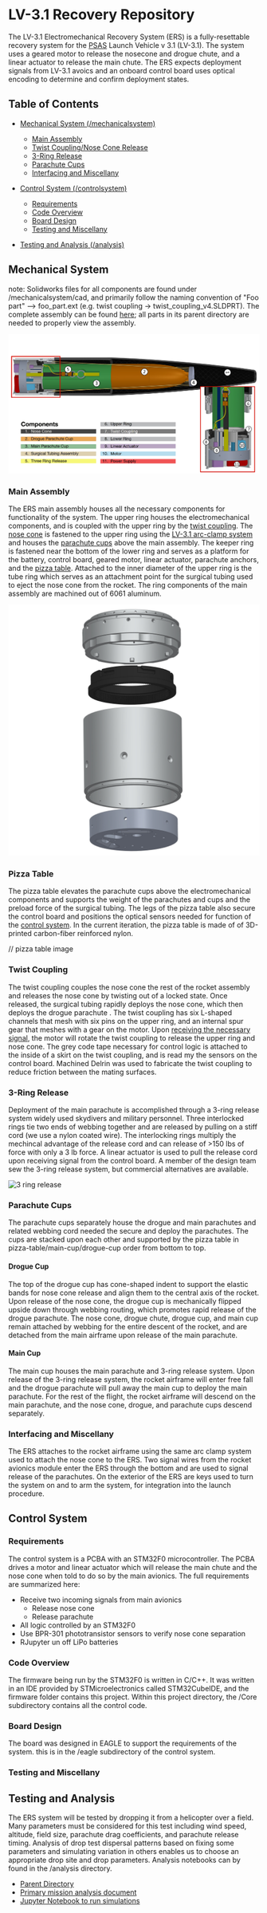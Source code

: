 # LV-3.1 Recovery Repository

The LV-3.1 Electromechanical Recovery System (ERS) is a fully-resettable recovery system for the [PSAS](http://psas.pdx.edu/) Launch Vehicle v 3.1 (LV-3.1).  The system uses a geared motor to release the nosecone and drogue chute, and a linear actuator to release the main chute. The ERS expects deployment signals from LV-3.1 avoics  and an onboard control board uses optical encoding to determine and confirm deployment states.

## Table of Contents

* [Mechanical System (/mechanicalsystem)](#mechanical-system)
  * [Main Assembly](#main-assembly)
  * [Twist Coupling/Nose Cone Release](#twist-coupling)
  * [3-Ring Release](#3-ring-release)
  * [Parachute Cups](#parachute-cups)
  * [Interfacing and Miscellany](#interfacing-and-miscellany)

* [Control System (/controlsystem)](#control-system)
  * [Requirements](#requirements)
  * [Code Overview](#code-overview)
  * [Board Design](#board-design)
  * [Testing and Miscellany](#testing-and-miscellany)

* [Testing and Analysis (/analysis)](#testing-and-analysis)

## Mechanical System

note: Solidworks files for all components are found under /mechanicalsystem/cad, and primarily follow the naming convention of "Foo part" --> foo_part.ext (e.g. twist coupling -> twist_coupling_v4.SLDPRT). The complete assembly can be found [here](https://github.com/psas/lv3.1-recovery/tree/master/mechanicalSystem/cad/AssemblyV3.2); all parts in its parent directory are needed to properly view the assembly.

![complete assembly](/images/stack_sideways.jpg)

### Main Assembly

The ERS main assembly houses all the necessary components for functionality of the system. The upper ring houses the electromechanical components, and is coupled with the upper ring by the [twist coupling](#twist-coupling). The [nose cone](https://github.com/psas/lv3.1-airframe/tree/master/cad/nose) is fastened to the upper ring using the [LV-3.1 arc-clamp system](https://github.com/psas/lv3.1-airframe/tree/master/cad/coupling) and houses the [parachute cups](#parachute-cups) above the main assembly. The keeper ring is fastened near the bottom of the lower ring and serves as a platform for the battery, control board, geared motor, linear actuator, parachute anchors, and the [pizza table](#pizza-table). Attached to the inner diameter of the upper ring is the tube ring which serves as an attachment point for the surgical tubing used to eject the nose cone from the rocket. The ring components of the main assembly are machined out of 6061 aluminum.

![ERS main assembly](/images/Twist.JPG)

### Pizza Table

The pizza table elevates the parachute cups above the electromechanical components and supports the weight of the parachutes and cups and the preload force of the surgical tubing. The legs of the pizza table also secure the control board and positions the optical sensors needed for function of the [control system](#control-system). In the current iteration, the pizza table is made of of 3D-printed carbon-fiber reinforced nylon.

// pizza table image

### Twist Coupling

The twist coupling couples the nose cone the rest of the rocket assembly and releases the nose cone by twisting out of a locked state. Once released, the surgical tubing rapidly deploys the nose cone, which then deploys the drogue parachute . The twist coupling has six L-shaped channels that mesh with six pins on the upper ring, and an internal spur gear that meshes with a gear on the motor. Upon [receiving the necessary signal](#control-system), the motor will rotate the twist coupling to release the upper ring and nose cone. The grey code tape necessary for control logic is attached to the inside of a skirt on the twist coupling, and is read my the sensors on the control board. Machined Delrin was used to fabricate the twist coupling to reduce friction between the mating surfaces.

### 3-Ring Release

Deployment of the main parachute is accomplished through a 3-ring release system widely used skydivers and military personnel. Three interlocked rings tie two ends of webbing together and are released by pulling on a stiff cord (we use a nylon coated wire). The interlocking rings multiply the mechincal advantage of the release cord and can release of >150 lbs of force with only a 3 lb force. A linear actuator is used to pull the release cord upon receiving signal from the control board. A member of the design team sew the 3-ring release system, but commercial alternatives are available.

![3 ring release](/images/RINGZ.jpg)

### Parachute Cups

The parachute cups separately house the drogue and main parachutes and related webbing cord needed the secure and deploy the parachutes. The cups are stacked upon each other and supported by the pizza table in pizza-table/main-cup/drogue-cup order from bottom to top. 

#### Drogue Cup

The top of the drogue cup has cone-shaped indent to support the elastic bands for nose cone release and align them to the central axis of the rocket. Upon release of the nose cone, the drogue cup is mechanically flipped upside down through webbing routing, which promotes rapid release of the drogue parachute. The nose cone, drogue chute, drogue cup, and main cup remain attached by webbing for the entire descent of the rocket, and are detached from the main airframe upon release of the main parachute.

#### Main Cup

The main cup houses the main parachute and 3-ring release system. Upon release of the 3-ring release system, the rocket airframe will enter free fall and the drogue parachute will pull away the main cup to deploy the main parachute. For the rest of the flight, the rocket airframe will descend on the main parachute, and the nose cone, drogue, and parachute cups descend separately.

### Interfacing and Miscellany

The ERS attaches to the rocket airframe using the same arc clamp system used to attach the nose cone to the ERS. Two signal wires from the rocket avionics module enter the ERS through the bottom and are used to signal release of the parachutes. On the exterior of the ERS are keys used to turn the system on and to arm the system, for integration into the launch procedure.

## Control System

### Requirements
The control system is a PCBA with an STM32F0 microcontroller. The PCBA drives a motor and linear actuator which will release the main chute and the nose cone when told to do so by the main avionics. The full requirements are summarized here: 

* Receive two incoming signals from main avionics
	* Release nose cone
	* Release parachute
* All logic controlled by an STM32F0
* Use BPR-301 phototransistor sensors to verify nose cone separation
* RJupyter un off LiPo batteries


### Code Overview

The firmware being run by the STM32F0 is written in C/C++. It was written in an IDE provided by STMicroelectronics called STM32CubeIDE, and the firmware folder contains this project. Within this project directory, the /Core subdirectory contains all the control code. 


### Board Design

The board was designed in EAGLE to support the requirements of the system. this is in the /eagle subdirectory of the control system.


### Testing and Miscellany



## Testing and Analysis

The ERS system will be tested by dropping it from a helicopter over a field. Many parameters must be considered for this test including wind speed, altitude, field size, parachute drag coefficients, and parachute release timing. Analysis of drop test dispersal patterns based on fixing some parameters and simulating variation in others enables us to choose an appropriate drop site and drop parameters. Analysis notebooks can by found in the /analysis directory.

* [Parent Directory](https://github.com/psas/lv3.1-recovery/tree/master/Analysis)
* [Primary mission analysis document](https://github.com/psas/lv3.1-recovery/blob/master/Analysis/Mission_Analysis.ipynb)
* [Jupyter Notebook to run simulations](https://github.com/psas/lv3.1-recovery/blob/master/Analysis/drop_test_simulator.ipynb)
